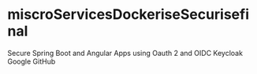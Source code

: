 # miscroServicesDockeriseSecurisefinal
 Secure Spring Boot and Angular Apps using Oauth 2 and OIDC Keycloak Google GitHub
